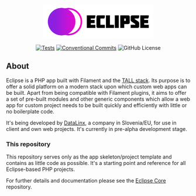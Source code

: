 <div style="text-align: center">

<img src="docs/assets/logo.svg" title="Eclipse" width="300px" alt="Eclipse"/>

[![Tests](https://github.com/DataLinx/eclipsephp-app/actions/workflows/test-runner.yml/badge.svg)](https://github.com/DataLinx/eclipsephp-app/actions/workflows/test-runner.yml)
[![Conventional Commits](https://img.shields.io/badge/Conventional%20Commits-1.0.0-%23FE5196?logo=conventionalcommits&logoColor=white)](https://conventionalcommits.org)
![GitHub License](https://img.shields.io/github/license/DataLinx/eclipsephp-app)

</div>

## About

Eclipse is a PHP app built with Filament and the [TALL stack](https://tallstack.dev/). Its purpose is to offer a solid platform on a modern stack upon which custom web apps can be built. Apart from being compatible with Filament plugins, it aims to offer a set of pre-built modules and other generic components which allow a web app for custom project needs to be built quickly and efficiently with little or no boilerplate code.

It's being developed by [DataLinx](https://www.datalinx.si/), a company in Slovenia/EU, for use in client and own web projects. It's currently in pre-alpha development stage.

### This repository
This repository serves only as the app skeleton/project template and contains as little code as possible. It's a starting point and reference for all Eclipse-based PHP projects.

For further details and documentation please see the [Eclipse Core](https://github.com/DataLinx/eclipsephp-core) repository.
